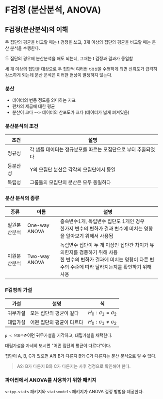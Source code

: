 # F검정 (분산분석, ANOVA)

## F검정(분산분석)의 이해

두 집단의 평균을 비교할 때는 t 검정을 쓰고, 3개 이상의 집단의 평균을 비교할 때는 분산 분석을 수행한다.

두 집단의 경우에 분산분석을 해도 되는데, 그때는 t 검정과 결과가 동일함

세 개 이상의 집단을 대상으로 두 집단씩 여러번 `t검정`을 수행하게 되면 신뢰도가 급격히 감소하게 되는데 분산 분석은 이러한 현상이 발생하지 않는다.

### 분산

- 데이터의 변동 정도를 의미하는 지표
- 편차의 제곱에 대한 평균
- 분산이 크다 --> 데이터의 산포도가 크다 (데이터가 넓게 펴져있음)

### 분산분석의 조건

| 조건 | 설명 |
|--|--|
| 정규성 |  각 샘플 데이터는 정규분포를 따르는 모집단으로 부터 추출되었다 |
| 등분산성 | Y의 모집단 분산은 각각의 모집단에서 동일 |
| 독립성 | 그룹들의 모집단의 분산은 모두 동일하다 |

### 분산 분석의 종류

| 종류 | 이름 | 설명 |
|---|---|---|
| 일원분산분석 | One-way ANOVA | 종속변수1개, 독립변수 집단도 1개인 경우<br>한가지 변수의 변화가 결과 변수에 미치는 영향을 알아보기 위해서 사용됨 |
| 이원분산분석 | Two-way ANOVA | 독립변수 집단이 두 개 이상인 집단간 차이가 유의한지를 검증하기 위해 사용<br>한 변수의 변화가 결과에 미치는 영향이 다른 변수의 수준에 따라 달라지는지를 확인하기 위해 사용 |

### F검정의 가설

| 가설 | 설명 | 식 |
|--|--|--|
| 귀무가설 | 모든 집단의 평균이 같다 | $H_0 : \sigma_1 = \sigma_2$
| 대립가설 | 어떤 집단의 평균이 다르다 | $H_0 : \sigma_1 \neq \sigma_2$

`p < 유의수준`이면 귀무가설을 기각하고, 대립가설을 채택한다.

대립가설을 자세히 보시면 "어떤 집단의 평균이 다르다"이다.

집단이 A, B, C가 있으면 A와 B가 다른지 B와 C가 다른지는 분산 분석으로 알 수 없다.

> A와 B가 다른지 B와 C가 다른지는 사후 검정으로 확인해야 한다.

### 파이썬에서 ANOVA를 사용하기 위한 패키지

`scipy.stats` 패키지와 `statsmodels` 패키지가 ANOVA 검정 방법을 제공한다.